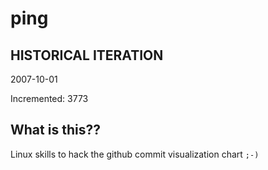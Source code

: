 # ping

## HISTORICAL ITERATION
2007-10-01

Incremented: 3773

## What is this?? 
Linux skills to hack the github commit visualization chart `;-)`
